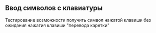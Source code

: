 ## Ввод символов с клавиатуры

Тестирование возможности получить символ нажатой клавиши без ожидания нажатия
клавиши "перевода каретки"

